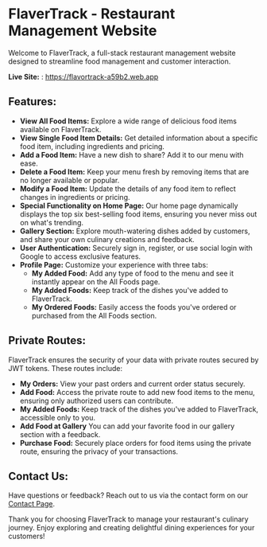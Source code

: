 # FlaverTrack - Restaurant Management Website

Welcome to FlaverTrack, a full-stack restaurant management website designed to streamline food management and customer interaction. 

**Live Site:** : https://flavortrack-a59b2.web.app

## Features:

- **View All Food Items:** Explore a wide range of delicious food items available on FlaverTrack.
- **View Single Food Item Details:** Get detailed information about a specific food item, including ingredients and pricing.
- **Add a Food Item:** Have a new dish to share? Add it to our menu with ease.
- **Delete a Food Item:** Keep your menu fresh by removing items that are no longer available or popular.
- **Modify a Food Item:** Update the details of any food item to reflect changes in ingredients or pricing.
- **Special Functionality on Home Page:** Our home page dynamically displays the top six best-selling food items, ensuring you never miss out on what's trending.
- **Gallery Section:** Explore mouth-watering dishes added by customers, and share your own culinary creations and feedback.
- **User Authentication:** Securely sign in, register, or use social login with Google to access exclusive features.
- **Profile Page:** Customize your experience with three tabs: 
  - **My Added Food:** Add any type of food to the menu and see it instantly appear on the All Foods page.
  - **My Added Foods:** Keep track of the dishes you've added to FlaverTrack.
  - **My Ordered Foods:** Easily access the foods you've ordered or purchased from the All Foods section.

## Private Routes:

FlaverTrack ensures the security of your data with private routes secured by JWT tokens. These routes include:
- **My Orders:** View your past orders and current order status securely.
- **Add Food:** Access the private route to add new food items to the menu, ensuring only authorized users can contribute.
- **My Added Foods:** Keep track of the dishes you've added to FlaverTrack, accessible only to you.
- **Add Food at Gallery** You can add your favorite food in our gallery section with a feedback.
- **Purchase Food:** Securely place orders for food items using the private route, ensuring the privacy of your transactions.

## Contact Us:

Have questions or feedback? Reach out to us via the contact form on our [Contact Page](https://flavortrack-a59b2.web.app/contact).

Thank you for choosing FlaverTrack to manage your restaurant's culinary journey. Enjoy exploring and creating delightful dining experiences for your customers!

